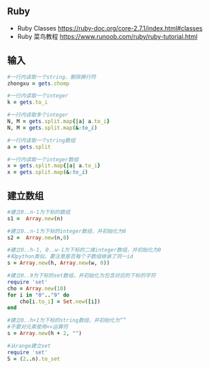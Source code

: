 ## Ruby
- Ruby Classes https://ruby-doc.org/core-2.7.1/index.html#classes
- Ruby 菜鸟教程 https://www.runoob.com/ruby/ruby-tutorial.html

## 输入
```ruby
#一行内读取一个string，删除换行符
zhongxu = gets.chomp

#一行内读取一个integer
k = gets.to_i

#一行内读取多个integer
N, M = gets.split.map{|a| a.to_i}
N, M = gets.split.map(&:to_i)

#一行内读取一个string数组
a = gets.split

#一行内读取一个integer数组
x = gets.split.map{|a| a.to_i}
x = gets.split.map(&:to_i)
```

## 建立数组
```ruby
#建立0..n-1为下标的数组
s1 =  Array.new(n)

#建立0..n-1为下标的integer数组，并初始化为0
s2 =  Array.new(n,0)

#建立0..h-1, 0..w-1为下标的二维integer数组，并初始化为0
#和python类似，要注意是否每个子数组继承了同一id
s = Array.new(h, Array.new(w, 0))

#建立0..9为下标的set数组，并初始化为包含对应的下标的字符
require 'set'
cho = Array.new(10)
for i in "0".."9" do
    cho[i.to_i] = Set.new([i])
end

#建立0..h+1为下标的string数组，并初始化为“”
#不要对元素使用<<运算符
s = Array.new(h + 2, "")

#从range建立set
require 'set'
S = (2..n).to_set
```
